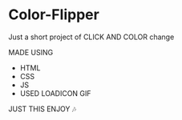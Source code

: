 # Color-Flipper
Just a short project of CLICK AND COLOR change

MADE USING
* HTML
* CSS
* JS
* USED LOADICON GIF

JUST THIS ENJOY 🎶
